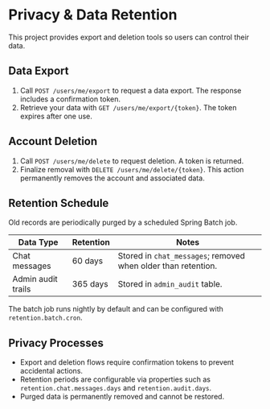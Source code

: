 # Privacy & Data Retention

This project provides export and deletion tools so users can control their data.

## Data Export

1. Call `POST /users/me/export` to request a data export. The response includes a confirmation token.
2. Retrieve your data with `GET /users/me/export/{token}`. The token expires after one use.

## Account Deletion

1. Call `POST /users/me/delete` to request deletion. A token is returned.
2. Finalize removal with `DELETE /users/me/delete/{token}`. This action permanently removes the account and associated data.

## Retention Schedule

Old records are periodically purged by a scheduled Spring Batch job.

| Data Type          | Retention | Notes |
|--------------------|-----------|-------|
| Chat messages      | 60 days   | Stored in `chat_messages`; removed when older than retention.
| Admin audit trails | 365 days  | Stored in `admin_audit` table.

The batch job runs nightly by default and can be configured with `retention.batch.cron`.

## Privacy Processes

- Export and deletion flows require confirmation tokens to prevent accidental actions.
- Retention periods are configurable via properties such as `retention.chat.messages.days` and `retention.audit.days`.
- Purged data is permanently removed and cannot be restored.
